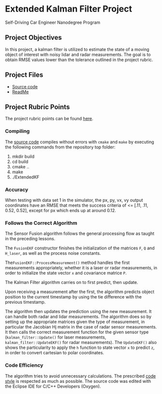 # Extended Kalman Filter Project
Self-Driving Car Engineer Nanodegree Program

## Project Objectives

In this project, a kalman filter is utilized to estimate the state of a moving object of interest with noisy lidar and radar measurements. The goal is to obtain RMSE values lower than the tolerance outlined in the project rubric.

## Project Files

* [Source code](https://github.com/schambon77/CarND-Extended-Kalman-Filter/tree/master/src)
* [ReadMe](https://github.com/schambon77/CarND-Extended-Kalman-Filter/blob/master/README.md)

## Project Rubric Points

The project rubric points can be found [here](https://github.com/udacity/CarND-Extended-Kalman-Filter-Project).

### Compiling

The [source code](https://github.com/schambon77/CarND-Extended-Kalman-Filter/tree/master/src) compiles without errors with `cmake` and `make` by executing the following commands from the repository top folder:
1. mkdir build
2. cd build
3. cmake ..
4. make
5. ./ExtendedKF

### Accuracy

When testing with data set 1 in the simulator, the px, py, vx, vy output coordinates have an RMSE that meets the success criteria of <= [.11, .11, 0.52, 0.52], except for px which ends up at around 0.12.

### Follows the Correct Algorithm

The Sensor Fusion algorithm follows the general processing flow as taught in the preceding lessons.

The `FusionEKF` constructor finishes the initialization of the matrices `F`, `Q` and `H_laser`, as well as the process noise constants. 

The`FusionEKF::ProcessMeasurement()` method handles the first measurements appropriately, whether it is a laser or radar measurements, in order to initialize the state vector `x` and covariance matrice `P`.

The Kalman Filter algorithm carries on to first predict, then update.

Upon receiving a measurement after the first, the algorithm predicts object position to the current timestamp by using the tie difference with the previous timestamp.

The algorithm then updates the prediction using the new measurement. It can handle both radar and lidar measurements. The algorithm does so by setting up the appropriate matrices given the type of measurement, in particular the Jacobian Hj matrix in the case of radar sensor measurements. It then calls the correct measurement function for the given sensor type (`kalman_filter::Update()` for laser measurements, `kalman_filter::UpdateEKF()` for radar measurements). The `UpdateEKF()` also shows the particularity to apply the `h` function to state vector `x` to predict `z`, in order to convert cartesian to polar coordinates.

### Code Efficiency

The algorithm tries to avoid unnecessary calculations.
The prescribed [code style](https://google.github.io/styleguide/cppguide.html) is respected as much as possible.
The source code was edited with the Eclipse IDE for C/C++ Developers (Oxygen).

